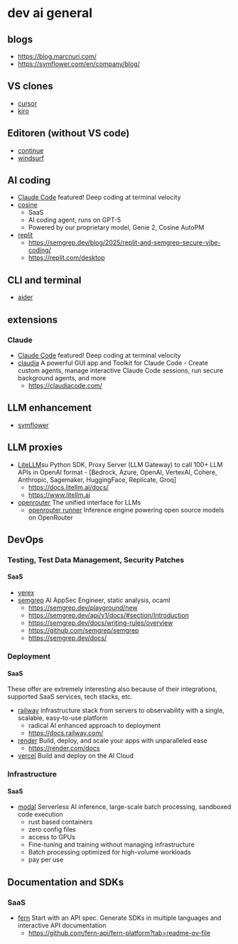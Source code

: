 # dev ai general

## blogs

* https://blog.marcnuri.com/
* https://symflower.com/en/company/blog/

## VS clones

* [cursor](https://cursor.com/)
* [kiro](https://kiro.dev/)

## Editoren (without VS code)

* [continue](https://www.continue.dev/)
* [windsurf](https://windsurf.com/)

## AI coding

* [Claude Code](https://www.anthropic.com/claude-code) featured!
  Deep coding at terminal velocity
* [cosine](https://cosine.sh/)
  - SaaS
  - AI coding agent, runs on GPT-5
  - Powered by our proprietary model, Genie 2, Cosine AutoPM
* [replit](https://replit.com/)
  + https://semgrep.dev/blog/2025/replit-and-semgrep-secure-vibe-coding/
  + https://replit.com/desktop

## CLI and terminal

* [aider](https://aider.chat/)

## extensions

### Claude

* [Claude Code](https://www.anthropic.com/claude-code) featured!
  Deep coding at terminal velocity
* [claudia](https://github.com/getAsterisk/claudia)
  A powerful GUI app and Toolkit for Claude Code - Create custom agents, manage interactive Claude Code sessions, run secure background agents, and more
  + https://claudiacode.com/

## LLM enhancement

* [symflower](https://symflower.com/en/)

## LLM proxies

* [LiteLLM](https://github.com/BerriAI/litellm)su
  Python SDK, Proxy Server (LLM Gateway) to call 100+ LLM APIs in OpenAI format - [Bedrock, Azure, OpenAI, VertexAI, Cohere, Anthropic, Sagemaker, HuggingFace, Replicate, Groq] 
  + https://docs.litellm.ai/docs/
  + https://www.litellm.ai
* [openrouter](https://openrouter.ai/)
  The unified interface for LLMs
  - [openrouter runner](https://github.com/OpenRouterTeam/openrouter-runner)
    Inference engine powering open source models on OpenRouter 

## DevOps

### Testing, Test Data Management, Security Patches

#### SaaS

* [verex](https://verex.ai/)
* [semgrep](https://semgrep.dev/)
  AI AppSec Engineer, static analysis, ocaml
  + https://semgrep.dev/playground/new
  + https://semgrep.dev/api/v1/docs/#section/Introduction
  + https://semgrep.dev/docs/writing-rules/overview
  + https://github.com/semgrep/semgrep
  + https://semgrep.dev/docs/

### Deployment

#### SaaS

These offer are extremely interesting also because of their integrations, supported SaaS services, tech stacks, etc.

* [railway](https://railway.com/)
  infrastructure stack from servers to observability with a single, scalable, easy-to-use platform
  - radical AI enhanced approach to deployment
  - https://docs.railway.com/
* [render](https://render.com/)
  Build, deploy, and scale your apps with unparalleled ease
  - https://render.com/docs
* [vercel](https://vercel.com/)
  Build and deploy on the AI Cloud

### Infrastructure

#### SaaS

* [modal](https://modal.com/)
  Serverless AI inference, large-scale batch processing, sandboxed code execution
  - rust based containers
  - zero config files
  - access to GPUs
  - Fine-tuning and training without managing infrastructure
  - Batch processing optimized for high-volume workloads
  - pay per use

## Documentation and SDKs

### SaaS

* [fern](https://buildwithfern.com/)
  Start with an API spec. Generate SDKs in multiple languages and interactive API documentation
  + https://github.com/fern-api/fern-platform?tab=readme-ov-file
